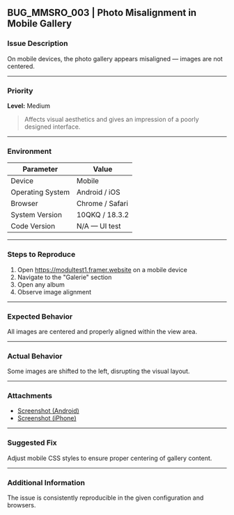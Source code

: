 ## BUG_MMSRO_003 | Photo Misalignment in Mobile Gallery

### Issue Description

On mobile devices, the photo gallery appears misaligned — images are not centered.

---

### Priority

**Level:** Medium

> Affects visual aesthetics and gives an impression of a poorly designed interface.

---

### Environment

| Parameter        | Value           |
| ---------------- | --------------- |
| Device           | Mobile          |
| Operating System | Android / iOS   |
| Browser          | Chrome / Safari |
| System Version   | 10QKQ / 18.3.2  |
| Code Version     | N/A — UI test   |

---

### Steps to Reproduce

1. Open https://modultest1.framer.website on a mobile device
2. Navigate to the "Galerie" section
3. Open any album
4. Observe image alignment

---

### Expected Behavior

All images are centered and properly aligned within the view area.

---

### Actual Behavior

Some images are shifted to the left, disrupting the visual layout.

---

### Attachments

- [Screenshot (Android)](https://drive.google.com/file/d/1SDp315puWxDWIlRe8uuUEl_imabD9pCz/view?usp=sharing)
- [Screenshot (iPhone)](https://drive.google.com/file/d/1QvjR-fYATIJTr8PruKTFBxe72sbs7y-y/view?usp=sharing)

---

### Suggested Fix

Adjust mobile CSS styles to ensure proper centering of gallery content.

---

### Additional Information

The issue is consistently reproducible in the given configuration and browsers.
